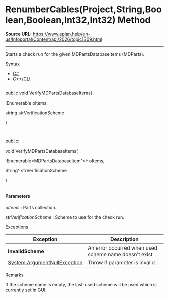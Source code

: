 # RenumberCables(Project,String,Boolean,Boolean,Int32,Int32) Method

**Source URL:** https://www.eplan.help/en-us/Infoportal/Content/api/2026/topic1309.html

---

Starts a check run for the given MDPartsDatabaseItems (MDParts).

Syntax

- [C#](#i-syntax-CS)
- [C++/CLI](#i-syntax-CPP2005)

```
```
public void VerifyMDPartsDatabaseItems( 

   IEnumerable<MDPartsDatabaseItem> oItems,

   string strVerificationScheme

)
```
```

```
```
public:

void VerifyMDPartsDatabaseItems( 

   IEnumerable<MDPartsDatabaseItem^>^ oItems,

   String^ strVerificationScheme

)
```
```

#### Parameters

*oItems*
:   Parts collection.

*strVerificationScheme*
:   Scheme to use for the check run.

Exceptions

| Exception | Description |
| --- | --- |
| **InvalidScheme** | An error occurred when used scheme name doesn't exist |
| [System.ArgumentNullException](#) | Throw if parameter is invalid. |

Remarks

If the scheme name is empty, the last-used scheme will be used which is currently set in GUI.
